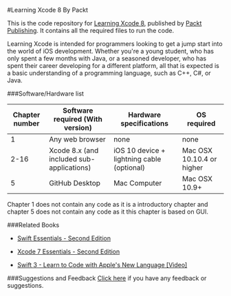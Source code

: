 #Learning Xcode 8
By Packt

This is the code repository for [Learning Xcode 8](https://www.packtpub.com/application-development/learning-xcode-8?utm_source=github&utm_medium=repository&utm_campaign=9781785885723), published by [Packt Publishing](https://www.packtpub.com/). It contains all the required files to run the code.

Learning Xcode is intended for programmers looking to get a jump start into the world of iOS development. Whether you're a young student, who has only spent a few months with Java, or a seasoned developer, who has spent their career developing for a different platform, all that is expected is a basic understanding of a programming language, such as C++, C#, or Java.

###Software/Hardware list

|Chapter number|Software required (With version)|Hardware specifications|OS required|
|--------------|--------------------------------|-----------------------|-----------|
|1|Any web browser|none|none|
|2-16|Xcode 8.x (and included sub-applications)|iOS 10 device + lightning cable (optional)|Mac OSX 10.10.4 or higher|
|5|GitHub Desktop|Mac Computer|Mac OSX 10.9+|


Chapter 1 does not contain any code as it is a introductory chapter and chapter 5 does not contain any code as it this chapter is based on GUI.

###Related Books

* [Swift Essentials - Second Edition](https://www.packtpub.com/application-development/swift-essentials-second-edition?utm_source=github&utm_medium=repository&utm_campaign=9781785888878)

* [Xcode 7 Essentials - Second Edition](https://www.packtpub.com/application-development/xcode-7-essentials-second-edition?utm_source=github&utm_medium=repository&utm_campaign=9781785889011)

* [Swift 3 - Learn to Code with Apple's New Language [Video]](https://www.packtpub.com/application-development/swift-3-learn-code-apples-new-language?utm_source=github&utm_medium=repository&utm_campaign=9781787127005)

###Suggestions and Feedback
 [Click here](https://docs.google.com/forms/d/e/1FAIpQLSe5qwunkGf6PUvzPirPDtuy1Du5Rlzew23UBp2S-P3wB-GcwQ/viewform) if you have any feedback or suggestions.
